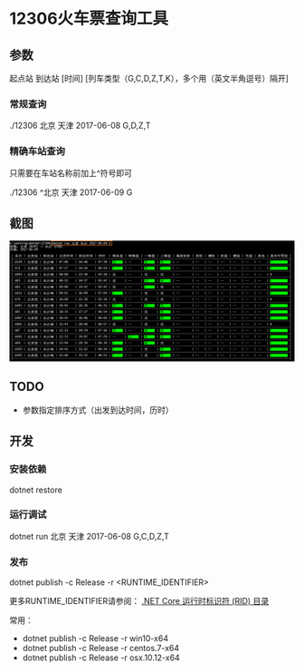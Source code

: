 # 12306火车票查询工具

## 参数

起点站 到达站 [时间] [列车类型（G,C,D,Z,T,K），多个用（英文半角逗号）隔开]

### 常规查询

./12306 北京 天津 2017-06-08 G,D,Z,T

### 精确车站查询

只需要在车站名称前加上^符号即可

./12306 ^北京 天津 2017-06-09 G

## 截图
![](./screenshots/query.png)

## TODO

- 参数指定排序方式（出发到达时间，历时）

## 开发

### 安装依赖
dotnet restore

### 运行调试
dotnet run 北京 天津 2017-06-08 G,C,D,Z,T

### 发布
dotnet publish -c Release -r <RUNTIME_IDENTIFIER>

更多RUNTIME_IDENTIFIER请参阅：
[.NET Core 运行时标识符 (RID) 目录](https://docs.microsoft.com/zh-cn/dotnet/core/rid-catalog)

常用：
- dotnet publish -c Release -r win10-x64
- dotnet publish -c Release -r centos.7-x64
- dotnet publish -c Release -r osx.10.12-x64
